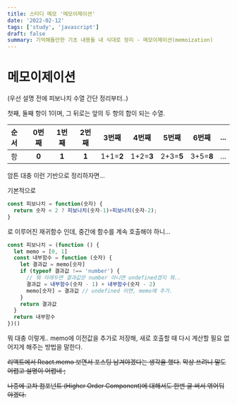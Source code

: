 ```yaml
---
title: 스터디 메모 '메모이제이션'
date: '2022-02-12'
tags: ['study', 'javascript']
draft: false
summary: 기억해둘만한 기초 내용들 내 식대로 정리 - 메모이제이션(memoization)
---
```


# 메모이제이션

(우선 설명 전에 피보나치 수열 간단 정리부터..)

첫째, 둘째 항이 1이며, 그 뒤로는 앞의 두 항의 합이 되는 수열.

| 순서 | 0번째 | 1번째 | 2번째 |   3번째   |   4번째   |   5번째   |   6번째   | ... |
| :--- | :---: | :---: | :---: | :-------: | :-------: | :-------: | :-------: | :-: |
| 항   | **0** | **1** | **1** | 1+1=**2** | 1+2=**3** | 2+3=**5** | 3+5=**8** | ... |

암튼 대충 이런 기반으로 정리하자면...

기본적으로

```javascript
const 피보나치 = function(숫자) {
  return 숫자 < 2 ? 피보나치(숫자-1)+피보나치(숫자-2);
}
```

로 이루어진 재귀함수 인데, 중간에 함수를 계속 호출해야 하니...

```javascript
const 피보나치 = (function () {
  let memo = [0, 1]
  const 내부함수 = function (숫자) {
    let 결과값 = memo[숫자]
    if (typeof 결과값 !== 'number') {
      // 뭐 이래두면 결과값은 number 아니면 undefined겠지 뭐..
      결과값 = 내부함수(숫자 - 1) + 내부함수(숫자 - 2)
      memo[숫자] = 결과값 // undefined 이면, memo에 추가.
    }
    return 결과값
  }
  return 내부함수
})()
```

뭐 대충 이렇게..
memo에 이전값을 추가로 저장해, 새로 호출할 때 다시 계산할 필요 없어지게 해주는 방법을 말한다.

~~리액트에서 React.memo 보면서 포스팅 남겨야겠다는 생각을 했다.~~
~~막상 쓰려니 말도 어렵고 설명이 어렵네 ;~~

~~나중에 고차 컴포넌트 (Higher Order Component)에 대해서도 한번 글 써서 엮어둬야겠다.~~
